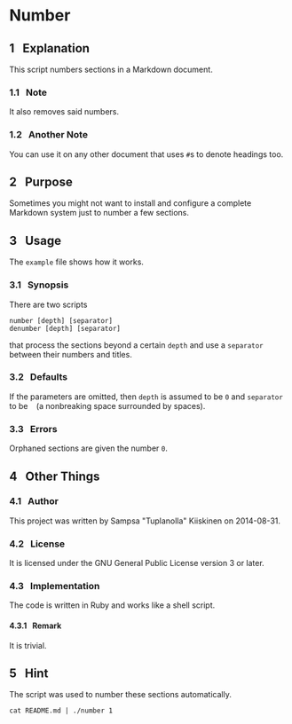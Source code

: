 # Number

## 1   Explanation

This script numbers sections in a Markdown document.

### 1.1   Note

It also removes said numbers.

### 1.2   Another Note

You can use it on any other document that uses `#`s to denote headings too.

## 2   Purpose

Sometimes you might not want to install and
configure a complete Markdown system just to number a few sections.

## 3   Usage

The `example` file shows how it works.

### 3.1   Synopsis

There are two scripts

	number [depth] [separator]
	denumber [depth] [separator]

that process the sections beyond a certain `depth` and
use a `separator` between their numbers and titles.

### 3.2   Defaults

If the parameters are omitted, then
`depth` is assumed to be `0` and
`separator` to be `   ` (a nonbreaking space surrounded by spaces).

### 3.3   Errors

Orphaned sections are given the number `0`.

## 4   Other Things

### 4.1   Author

This project was written by Sampsa "Tuplanolla" Kiiskinen on 2014-08-31.

### 4.2   License

It is licensed under the GNU General Public License version 3 or later.

### 4.3   Implementation

The code is written in Ruby and works like a shell script.

#### 4.3.1   Remark

It is trivial.

## 5   Hint

The script was used to number these sections automatically.

	cat README.md | ./number 1

